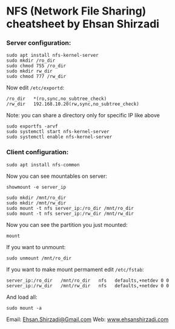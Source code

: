 # NFS (Network File Sharing) cheatsheet by Ehsan Shirzadi

### Server configuration:
```
sudo apt install nfs-kernel-server
sudo mkdir /ro_dir
sudo chmod 755 /ro_dir
sudo mkdir rw_dir
sudo chmod 777 /rw_dir
```
Now edit `/etc/exportd`:
```
/ro_dir   *(ro,sync,no_subtree_check)
/rw_dir   192.168.10.20(rw,sync,no_subtree_check)
```
Note: you can share a directory only for specific IP like above
```
sudo exportfs -arvf
sudo systemctl start nfs-kernel-server
sudo systemctl enable nfs-kernel-server
```
### Client configuration:
```
sudo apt install nfs-common
```
Now you can see mountables on server:
```
showmount -e server_ip
```
```
sudo mkdir /mnt/ro_dir
sudo mkdir /mnt/rw_dir
sudo mount -t nfs server_ip:/ro_dir /mnt/ro_dir
sudo mount -t nfs server_ip:/rw_dir /mnt/rw_dir
```
Now you can see the partition you just mounted:
```
mount
```
If you want to unmount:
```
sudo unmount /mnt/ro_dir
```
If you want to make mount permament edit `/etc/fstab`:
```
server_ip:/ro_dir   /mnt/ro_dir   nfs   defaults,+netdev 0 0
server_ip:/rw_dir   /mnt/rw_dir   nfs   defaults,+netdev 0 0
```
And load all:
```
sudo mount -a
```

Email: Ehsan.Shirzadi@Gmail.com
Web: www.ehsanshirzadi.com

